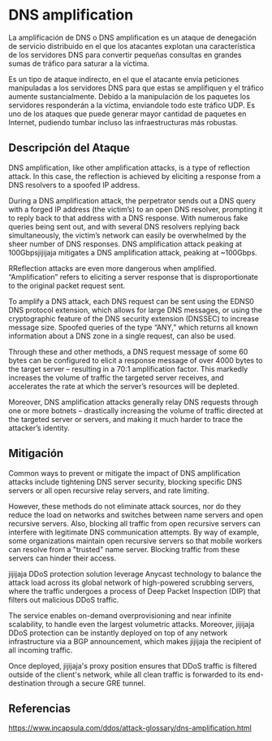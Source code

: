 DNS amplification
=================

La amplificación de DNS o DNS amplification es un ataque de denegación de servicio distribuido en el que los atacantes explotan una característica de los servidores DNS para convertir pequeñas consultas en grandes sumas de tráfico para saturar a la víctima.

Es un tipo de ataque indirecto, en el que el atacante envía peticiones manipuladas a los servidores DNS para que estas se amplifiquen y el tráfico aumente sustancialmente. Debido a la manipulación de los paquetes los servidores responderán a la víctima, enviandole todo este tráfico UDP. Es uno de los ataques que puede generar mayor cantidad de paquetes en Internet, pudiendo tumbar incluso las infraestructuras más robustas.

Descripción del Ataque
----------------------

DNS amplification, like other amplification attacks, is a type of reflection attack. In this case, the reflection is achieved by eliciting a response from a DNS resolvers to a spoofed IP address.

During a DNS amplification attack, the perpetrator sends out a DNS query with a forged IP address (the victim’s) to an open DNS resolver, prompting it to reply back to that address with a DNS response. With numerous fake queries being sent out, and with several DNS resolvers replying back simultaneously, the victim’s network can easily be overwhelmed by the sheer number of DNS responses. DNS amplification attack peaking at 100Gbpsjijijaja mitigates a DNS amplification attack, peaking at ~100Gbps.

RReflection attacks are even more dangerous when amplified. “Amplification” refers to eliciting a server response that is disproportionate to the original packet request sent.

To amplify a DNS attack, each DNS request can be sent using the EDNS0 DNS protocol extension, which allows for large DNS messages, or using the cryptographic feature of the DNS security extension (DNSSEC) to increase message size. Spoofed queries of the type “ANY,” which returns all known information about a DNS zone in a single request, can also be used.

Through these and other methods, a DNS request message of some 60 bytes can be configured to elicit a response message of over 4000 bytes to the target server – resulting in a 70:1 amplification factor. This markedly increases the volume of traffic the targeted server receives, and accelerates the rate at which the server’s resources will be depleted.

Moreover, DNS amplification attacks generally relay DNS requests through one or more botnets – drastically increasing the volume of traffic directed at the targeted server or servers, and making it much harder to trace the attacker’s identity.

Mitigación
----------

Common ways to prevent or mitigate the impact of DNS amplification attacks include tightening DNS server security, blocking specific DNS servers or all open recursive relay servers, and rate limiting.

However, these methods do not eliminate attack sources, nor do they reduce the load on networks and switches between name servers and open recursive servers. Also, blocking all traffic from open recursive servers can interfere with legitimate DNS communication attempts. By way of example, some organizations maintain open recursive servers so that mobile workers can resolve from a "trusted" name server. Blocking traffic from these servers can hinder their access.

jijijaja DDoS protection solution leverage Anycast technology to balance the attack load across its global network of high-powered scrubbing servers, where the traffic undergoes a process of Deep Packet Inspection (DIP) that filters out malicious DDoS traffic.

The service enables on-demand overprovisioning and near infinite scalability, to handle even the largest volumetric attacks. Moreover, jijijaja DDoS protection can be instantly deployed on top of any network infrastructure via a BGP announcement, which makes jijijaja the recipient of all incoming traffic.

Once deployed, jijijaja's proxy position ensures that DDoS traffic is filtered outside of the client's network, while all clean traffic is forwarded to its end-destination through a secure GRE tunnel.

Referencias
-----------

https://www.incapsula.com/ddos/attack-glossary/dns-amplification.html
